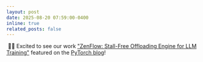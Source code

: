 ```yaml
---
layout: post
date: 2025-08-20 07:59:00-0400
inline: true
related_posts: false
---
```


&nbsp;🎉🎉 Excited to see our work ["ZenFlow: Stall-Free Offloading Engine for LLM Training"](https://arxiv.org/abs/2505.12242) featured on the [PyTorch blog](https://pytorch.org/blog/zenflow-stall-free-offloading-engine-for-llm-training/)!
